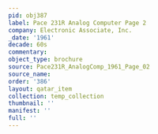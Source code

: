```yaml
---
pid: obj387
label: Pace 231R Analog Computer Page 2
company: Electronic Associate, Inc.
_date: '1961'
decade: 60s
commentary: 
object_type: brochure
source: Pace231R_AnalogComp_1961_Page_02
source_name: 
order: '386'
layout: qatar_item
collection: temp_collection
thumbnail: ''
manifest: ''
full: ''
---
```

